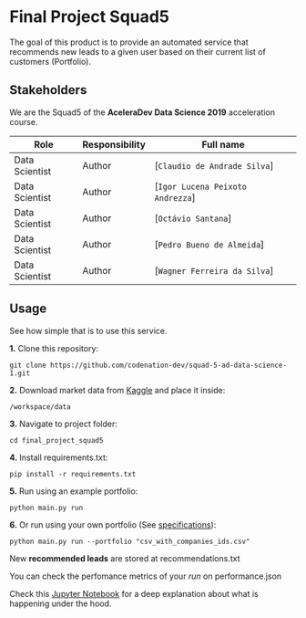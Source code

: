 # Final Project Squad5
The goal of this product is to provide an automated service that recommends new leads to a given user based on their current list of customers (Portfolio).

## Stakeholders
We are the Squad5 of the **AceleraDev Data Science 2019** acceleration course.

| Role                 | Responsibility         | Full name                |
| -----                | ----------------       | -----------              |
| Data Scientist       | Author                 | [`Claudio de Andrade Silva`] |
| Data Scientist       | Author                 | [`Igor Lucena Peixoto Andrezza`] |
| Data Scientist       | Author                 | [`Octávio Santana`] |
| Data Scientist       | Author                 | [`Pedro Bueno de Almeida`] |
| Data Scientist       | Author                 | [`Wagner Ferreira da Silva`] |

## Usage
See how simple that is to use this service.


**1.** Clone this repository:
```
git clone https://github.com/codenation-dev/squad-5-ad-data-science-1.git
```

**2.** Download market data from [Kaggle](https://www.kaggle.com/argonalyst/aceleradev-ds-final-project-2019) and place it inside:
```
/workspace/data
```

**3.** Navigate to project folder:
```
cd final_project_squad5
```

**4.** Install requirements.txt:
```
pip install -r requirements.txt
```

**5.** Run using an example portfolio:
```
python main.py run
```

**6.** Or run using your own portfolio (See [specifications](./docs/portfolio_specification.md)):
```
python main.py run --portfolio "csv_with_companies_ids.csv"
```

New **recommended leads** are stored at recommendations.txt

You can check the perfomance metrics of your *run* on performance.json

Check this [Jupyter Notebook](./docs/foo.py) for a deep explanation about what is happening under the hood. 